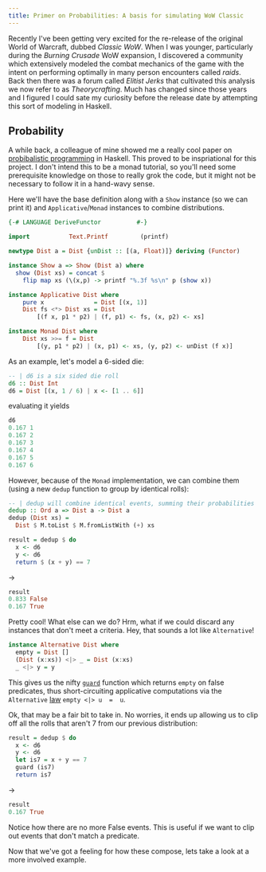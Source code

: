 ```yaml
---
title: Primer on Probabilities: A basis for simulating WoW Classic
---
```


Recently I've been getting very excited for the re-release of the original World of Warcraft, dubbed _Classic WoW_. When I was younger, particularly during the _Burning Crusade_ WoW expansion, I discovered a community which extensively modeled the combat mechanics of the game with the intent on performing optimally in many person encounters called _raids_. Back then there was a forum called _Elitist Jerks_ that cultivated this analysis we now refer to as _Theorycrafting_. Much has changed since those years and I figured I could sate my curiosity before the release date by attempting this sort of modeling in Haskell.

## Probability
A while back, a colleague of mine showed me a really cool paper on [probibalistic programming](http://web.engr.oregonstate.edu/~erwig/papers/PFP_JFP06.pdf) in Haskell. This proved to be inspriational for this project. I don't intend this to be a monad tutorial, so you'll need some prerequisite knowledge on those to really grok the code, but it might not be necessary to follow it in a hand-wavy sense.

Here we'll have the base definition along with a `Show` instance (so we can print it) and `Applicative`/`Monad` instances to combine distributions.
```haskell
{-# LANGUAGE DeriveFunctor          #-}

import           Text.Printf         (printf)

newtype Dist a = Dist {unDist :: [(a, Float)]} deriving (Functor)

instance Show a => Show (Dist a) where
  show (Dist xs) = concat $
    flip map xs (\(x,p) -> printf "%.3f %s\n" p (show x))

instance Applicative Dist where
    pure x              = Dist [(x, 1)]
    Dist fs <*> Dist xs = Dist
        [(f x, p1 * p2) | (f, p1) <- fs, (x, p2) <- xs]

instance Monad Dist where
    Dist xs >>= f = Dist
        [(y, p1 * p2) | (x, p1) <- xs, (y, p2) <- unDist (f x)]
```

As an example, let's model a 6-sided die: 

```haskell
-- | d6 is a six sided die roll
d6 :: Dist Int
d6 = Dist [(x, 1 / 6) | x <- [1 .. 6]]
```

evaluating it yields
```haskell
d6
0.167 1
0.167 2
0.167 3
0.167 4
0.167 5
0.167 6
```

However, because of the `Monad` implementation, we can combine them (using a new `dedup` function to group by identical rolls):
```haskell
-- | dedup will combine identical events, summing their probabilities
dedup :: Ord a => Dist a -> Dist a
dedup (Dist xs) =
  Dist $ M.toList $ M.fromListWith (+) xs

result = dedup $ do
  x <- d6
  y <- d6
  return $ (x + y) == 7
```
->
```haskell
result
0.833 False
0.167 True
```

Pretty cool! What else can we do? Hrm, what if we could discard any instances that don't meet a criteria. Hey, that sounds a lot like `Alternative`!
```haskell
instance Alternative Dist where
  empty = Dist []
  (Dist (x:xs)) <|> _ = Dist (x:xs)
  _ <|> y = y
```
This gives us the nifty [`guard`](http://hackage.haskell.org/package/base-4.12.0.0/docs/Control-Monad.html#v:guard) function which returns `empty` on false predicates, thus short-circuiting applicative computations via the `Alternative` [law](https://en.wikibooks.org/wiki/Haskell/Alternative_and_MonadPlus#Alternative_and_MonadPlus_laws) `empty <|> u  =  u`.

Ok, that may be a fair bit to take in. No worries, it ends up allowing us to clip off all the rolls that aren't 7 from our previous distribution:
```haskell
result = dedup $ do
  x <- d6
  y <- d6
  let is7 = x + y == 7
  guard (is7)
  return is7
```
->
```haskell
result
0.167 True
```
Notice how there are no more False events. This is useful if we want to clip out events that don't match a predicate.

Now that we've got a feeling for how these compose, lets take a look at a more involved example.
